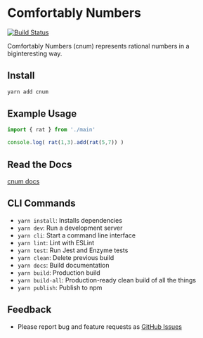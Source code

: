 # Comfortably Numbers

[![Build Status](https://github.com/acerix/cnum/workflows/test/badge.svg)](https://github.com/acerix/cnum/actions?query=workflow%3Atest)

Comfortably Numbers (cnum) represents rational numbers in a biginteresting way.

## Install

```bash
yarn add cnum
```

## Example Usage

```typescript
import { rat } from './main'

console.log( rat(1,3).add(rat(5,7)) )
```

## Read the Docs

[cnum docs](https://acerix.github.io/cnum/index.html)

## CLI Commands

*   `yarn install`: Installs dependencies
*   `yarn dev`: Run a development server
*   `yarn cli`: Start a command line interface
*   `yarn lint`: Lint with ESLint
*   `yarn test`: Run Jest and Enzyme tests
*   `yarn clean`: Delete previous build
*   `yarn docs`: Build documentation
*   `yarn build`: Production build
*   `yarn build-all`: Production-ready clean build of all the things
*   `yarn publish`: Publish to npm

## Feedback

* Please report bug and feature requests as [GitHub Issues](https://github.com/acerix/cnum/issues)

